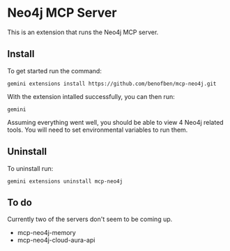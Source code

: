 # Neo4j MCP Server

This is an extension that runs the Neo4j MCP server.

## Install

To get started run the command:

    gemini extensions install https://github.com/benofben/mcp-neo4j.git

With the extension intalled successfully, you can then run:

    gemini

Assuming everything went well, you should be able to view 4 Neo4j related tools.  You will need to set environmental variables to run them.

## Uninstall

To uninstall run:

    gemini extensions uninstall mcp-neo4j

## To do

Currently two of the servers don't seem to be coming up.

* mcp-neo4j-memory
* mcp-neo4j-cloud-aura-api